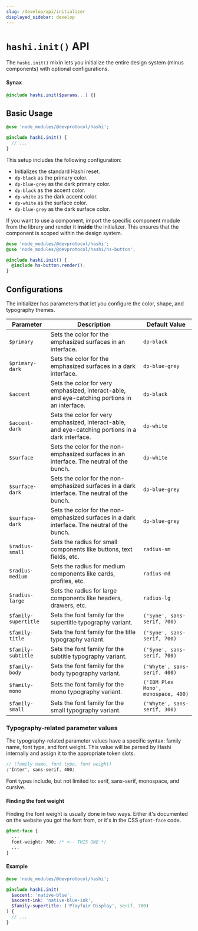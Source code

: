 ```yaml
---
slug: /develop/api/initializer
displayed_sidebar: develop
---
```

# `hashi.init()` API
The `hashi.init()` mixin lets you initialize the entire design system (minus components) with optional 
configurations.

#### Synax
```scss
@include hashi.init($params...) {}
```

## Basic Usage
```scss
@use 'node_modules/@devprotocol/hashi';

@include hashi.init() {
  // ...
}
```
This setup includes the following configuration:
- Initializes the standard Hashi reset.
- `dp-black` as the primary color.
- `dp-blue-grey` as the dark primary color.
- `dp-black` as the accent color.
- `dp-white` as the dark accent color.
- `dp-white` as the surface color.
- `dp-blue-grey` as the dark surface color.

If you want to use a component, import the specific component module from the library and render it **inside** the initializer. This ensures that the component is scoped within the design system.

```scss
@use 'node_modules/@devprotocol/hashi';
@use 'node_modules/@devprotocol/hashi/hs-button';

@include hashi.init() {
  @include hs-button.render();
}
```

## Configurations
The initializer has parameters that let you configure the color, shape, and typography themes.

| Parameter            | Description                                                                                       | Default Value                       |
|----------------------|---------------------------------------------------------------------------------------------------|-------------------------------------|
| `$primary`           | Sets the color for the emphasized surfaces in an interface.                                       | `dp-black`                          |
| `$primary-dark`      | Sets the color for the emphasized surfaces in a dark interface.                                   | `dp-blue-grey`                      |
| `$accent`            | Sets the color for very emphasized, interact-able, and eye-catching portions in an interface.     | `dp-black`                          |
| `$accent-dark`       | Sets the color for very emphasized, interact-able, and eye-catching portions in a dark interface. | `dp-white`                          |
| `$surface`           | Sets the color for the non-emphasized surfaces in an interface. The neutral of the bunch.         | `dp-white`                          |
| `$surface-dark`      | Sets the color for the non-emphasized surfaces in a dark interface. The neutral of the bunch.     | `dp-blue-grey`                      |
| `$surface-dark`      | Sets the color for the non-emphasized surfaces in a dark interface. The neutral of the bunch.     | `dp-blue-grey`                      |
| `$radius-small`      | Sets the radius for small components like buttons, text fields, etc.                              | `radius-sm`                         |
| `$radius-medium`     | Sets the radius for medium components like cards, profiles, etc.                                  | `radius-md`                         |
| `$radius-large`      | Sets the radius for large components like headers, drawers, etc.                                  | `radius-lg`                         |
| `$family-supertitle` | Sets the font family for the supertitle typography variant.                                       | `('Syne', sans-serif, 700)`         |
| `$family-title`      | Sets the font family for the title typography variant.                                            | `('Syne', sans-serif, 700)`         |
| `$family-subtitle`   | Sets the font family for the subtitle typography variant.                                         | `('Syne', sans-serif, 700)`         |
| `$family-body`       | Sets the font family for the body typography variant.                                             | `('Whyte', sans-serif, 400)`        |
| `$family-mono`       | Sets the font family for the mono typography variant.                                             | `('IBM Plex Mono', monospace, 400)` |
| `$family-small`      | Sets the font family for the small typography variant.                                            | `('Whyte', sans-serif, 300)`        |

### Typography-related parameter values
The typography-related parameter values have a specific syntax: family name, font type, and font weight. This value will be parsed by Hashi internally and assign it to the appropriate token slots.

```scss
// (family name, font type, font weight)
('Inter', sans-serif, 400)
```

Font types include, but not limited to: serif, sans-serif, monospace, and cursive.

#### Finding the font weight
Finding the font weight is usually done in two ways. Either it's documented on the website you got the font from, or it's in the CSS `@font-face` code.

```css
@font-face {
  ...
  font-weight: 700; /* <-- THIS ONE */
  ...
}
```

#### Example
```scss
@use 'node_modules/@devprotocol/hashi';

@include hashi.init(
  $accent: 'native-blue',
  $accent-ink: 'native-blue-ink',
  $family-supertitle: ('Playfair Display', serif, 700)
) {
  // ...
}
```